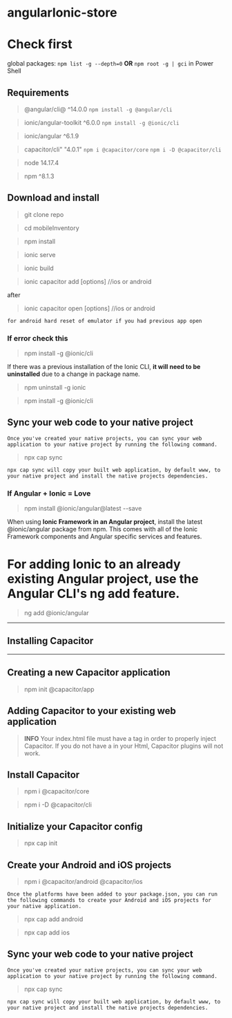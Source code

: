 # angularIonic-store

# Check first
global packages:
`npm list -g --depth=0`
**OR**
`npm root -g | gci` in Power Shell

## Requirements
>@angular/cli@ ^14.0.0 `npm install -g @angular/cli`

> ionic/angular-toolkit ^6.0.0 `npm install -g @ionic/cli`

>ionic/angular ^6.1.9

> capacitor/cli" "4.0.1" `npm i @capacitor/core`
`npm i -D @capacitor/cli`

>node 14.17.4

> npm ^8.1.3



## Download and install
>git clone repo

> cd mobileInventory

>npm install

> ionic serve

>ionic build

> ionic capacitor add [options] //ios or android

after

> ionic capacitor open [options] //ios or android

`for android hard reset of emulator if you had previous app open`


### If error check this
> npm install -g @ionic/cli

If there was a previous installation of the Ionic CLI, **it will need to be uninstalled** due to a change in package name.

> npm uninstall -g ionic

> npm install -g @ionic/cli

## Sync your web code to your native project

`Once you've created your native projects, you can sync your web application to your native project by running the following command.`

> npx cap sync

`npx cap sync will copy your built web application, by default www, to your native project and install the native projects dependencies.`




### If Angular + Ionic = Love

> npm install @ionic/angular@latest --save

When using **Ionic Framework in an Angular project**, install the latest @ionic/angular package from npm. This comes with all of the Ionic Framework components and Angular specific services and features.


# For adding Ionic to an already existing Angular project, use the Angular CLI's ng add feature.

>ng add @ionic/angular

---

## Installing Capacitor

---

## Creating a new Capacitor application

>npm init @capacitor/app


## Adding Capacitor to your existing web application

> **INFO**
>Your index.html file must have a <head> tag in order to properly inject Capacitor. If you do not have a <head> in your Html, Capacitor plugins will not work.

## Install Capacitor

>npm i @capacitor/core

>npm i -D @capacitor/cli


## Initialize your Capacitor config

> npx cap init

## Create your Android and iOS projects

> npm i @capacitor/android @capacitor/ios

`Once the platforms have been added to your package.json, you can run the following commands to create your Android and iOS projects for your native application.`


> npx cap add android

>npx cap add ios

## Sync your web code to your native project

`Once you've created your native projects, you can sync your web application to your native project by running the following command.`

> npx cap sync

`npx cap sync will copy your built web application, by default www, to your native project and install the native projects dependencies.`
